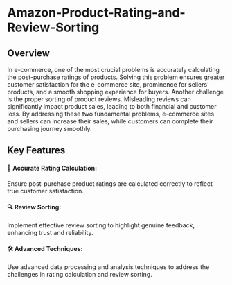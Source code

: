 # Amazon-Product-Rating-and-Review-Sorting

## Overview
In e-commerce, one of the most crucial problems is accurately calculating the post-purchase ratings of products. Solving this problem ensures greater customer satisfaction for the e-commerce site, prominence for sellers' products, and a smooth shopping experience for buyers. Another challenge is the proper sorting of product reviews. Misleading reviews can significantly impact product sales, leading to both financial and customer loss. By addressing these two fundamental problems, e-commerce sites and sellers can increase their sales, while customers can complete their purchasing journey smoothly.

## Key Features
#### 🎯 Accurate Rating Calculation:
Ensure post-purchase product ratings are calculated correctly to reflect true customer satisfaction.

#### 🔍 Review Sorting:
Implement effective review sorting to highlight genuine feedback, enhancing trust and reliability.

#### 🛠 Advanced Techniques:
Use advanced data processing and analysis techniques to address the challenges in rating calculation and review sorting.

##

